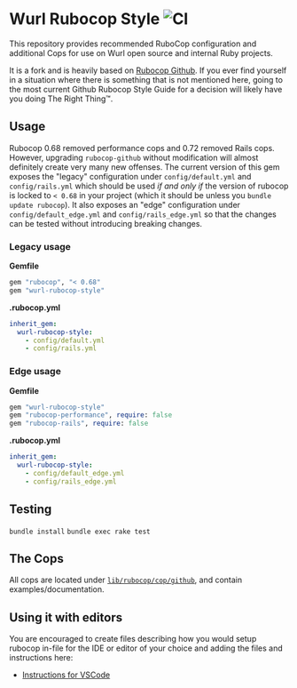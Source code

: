# Wurl Rubocop Style ![CI](https://github.com/github/wurl-rubocop-style/workflows/CI/badge.svg?event=push)

This repository provides recommended RuboCop configuration and additional Cops for use on Wurl open source and internal Ruby projects.

It is a fork and is heavily based on [Rubocop Github](https://github.com/github/rubocop-github).
If you ever find yourself in a situation where there is something that is not mentioned here, going to the most current Github Rubocop Style Guide for a decision will likely have you doing The Right Thing&trade;.

## Usage

Rubocop 0.68 removed performance cops and 0.72 removed Rails cops. However, upgrading `rubocop-github` without modification will almost definitely create very many new offenses. The current version of this gem exposes the "legacy" configuration under `config/default.yml` and `config/rails.yml` which should be used *if and only if* the version of rubocop is locked to `< 0.68` in your project (which it should be unless you `bundle update rubocop`). It also exposes an "edge" configuration under `config/default_edge.yml` and `config/rails_edge.yml` so that the changes can be tested without introducing breaking changes.

### Legacy usage

**Gemfile**

``` ruby
gem "rubocop", "< 0.68"
gem "wurl-rubocop-style"
```

**.rubocop.yml**

``` yaml
inherit_gem:
  wurl-rubocop-style:
    - config/default.yml
    - config/rails.yml
```

### Edge usage

**Gemfile**

``` ruby
gem "wurl-rubocop-style"
gem "rubocop-performance", require: false
gem "rubocop-rails", require: false
```

**.rubocop.yml**

``` yaml
inherit_gem:
  wurl-rubocop-style:
    - config/default_edge.yml
    - config/rails_edge.yml
```

## Testing

`bundle install`
`bundle exec rake test`

## The Cops

All cops are located under [`lib/rubocop/cop/github`](lib/rubocop/cop/github), and contain examples/documentation.

## Using it with editors

You are encouraged to create files describing how you would setup rubocop in-file for the IDE or editor of your choice and adding the files and instructions here:

* [Instructions for VSCode](README.vscode.md)
